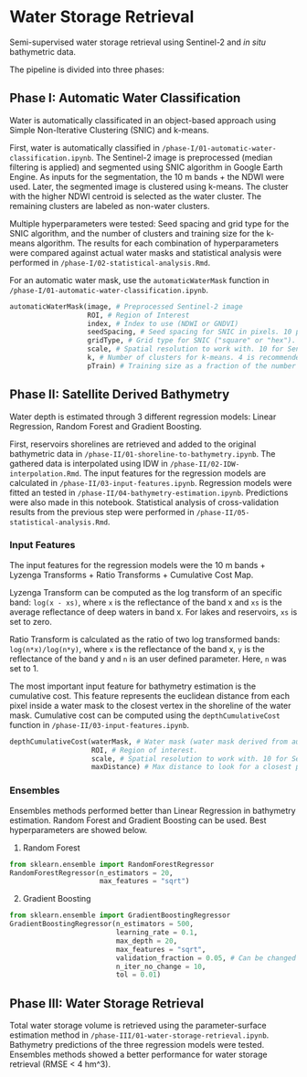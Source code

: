 # Water Storage Retrieval

Semi-supervised water storage retrieval using Sentinel-2 and *in situ* bathymetric data.

The pipeline is divided into three phases:

## Phase I: Automatic Water Classification

Water is automatically classificated in an object-based approach using Simple Non-Iterative Clustering (SNIC) and k-means.

First, water is automatically classified in `/phase-I/01-automatic-water-classification.ipynb`. The Sentinel-2 image is preprocessed (median filtering is applied) and segmented using SNIC algorithm in Google Earth Engine. As inputs for the segmentation, the 10 m bands + the NDWI were used. Later, the segmented image is clustered using k-means. The cluster with the higher NDWI centroid is selected as the water cluster. The remaining clusters are labeled as non-water clusters.

Multiple hyperparameters were tested: Seed spacing and grid type for the SNIC algorithm, and the number of clusters and training size for the k-means algorithm. The results for each combination of hyperparameters were compared against actual water masks and statistical analysis were performed in `/phase-I/02-statistical-analysis.Rmd`.

For an automatic water mask, use the `automaticWaterMask` function in `/phase-I/01-automatic-water-classification.ipynb`.

```python
automaticWaterMask(image, # Preprocessed Sentinel-2 image
                   ROI, # Region of Interest
                   index, # Index to use (NDWI or GNDVI)
                   seedSpacing, # Seed spacing for SNIC in pixels. 10 pixels is recommended
                   gridType, # Grid type for SNIC ("square" or "hex"). "square" is recommended.
                   scale, # Spatial resolution to work with. 10 for Sentinel-2.
                   k, # Number of clusters for k-means. 4 is recommended.
                   pTrain) # Training size as a fraction of the number of superpixels. 2 is recommended.
```

## Phase II: Satellite Derived Bathymetry

Water depth is estimated through 3 different regression models: Linear Regression, Random Forest and Gradient Boosting.

First, reservoirs shorelines are retrieved and added to the original bathymetric data in `/phase-II/01-shoreline-to-bathymetry.ipynb`. The gathered data is interpolated using IDW in `/phase-II/02-IDW-interpolation.Rmd`. The input features for the regression models are calculated in `/phase-II/03-input-features.ipynb`. Regression models were fitted an tested in `/phase-II/04-bathymetry-estimation.ipynb`. Predictions were also made in this notebook. Statistical analysis of cross-validation results from the previous step were performed in `/phase-II/05-statistical-analysis.Rmd`.

### Input Features

The input features for the regression models were the 10 m bands + Lyzenga Transforms + Ratio Transforms + Cumulative Cost Map.

Lyzenga Transform can be computed as the log transform of an specific band: `log(x - xs)`, where `x` is the reflectance of the band x and `xs` is the average reflectance of deep waters in band x. For lakes and reservoirs, `xs` is set to zero.

Ratio Transform is calculated as the ratio of two log transformed bands: `log(n*x)/log(n*y)`, where `x` is the reflectance of the band x, `y` is the reflectance of the band y and `n` is an user defined parameter. Here, `n` was set to 1.

The most important input feature for bathymetry estimation is the cumulative cost. This feature represents the euclidean distance from each pixel inside a water mask to the closest vertex in the shoreline of the water mask. Cumulative cost can be computed using the `depthCumulativeCost` function in `/phase-II/03-input-features.ipynb`.

```python
depthCumulativeCost(waterMask, # Water mask (water mask derived from automaticWaterMask can be used here).
                    ROI, # Region of interest.
                    scale, # Spatial resolution to work with. 10 for Sentinel-2.
                    maxDistance) # Max distance to look for a closest point. 1000 is recommended.
```

### Ensembles

Ensembles methods performed better than Linear Regression in bathymetry estimation. Random Forest and Gradient Boosting can be used. Best hyperparameters are showed below.

1. Random Forest

```python
from sklearn.ensemble import RandomForestRegressor
RandomForestRegressor(n_estimators = 20,
                      max_features = "sqrt")
```
2. Gradient Boosting

```python
from sklearn.ensemble import GradientBoostingRegressor
GradientBoostingRegressor(n_estimators = 500,
                          learning_rate = 0.1,
                          max_depth = 20,
                          max_features = "sqrt",
                          validation_fraction = 0.05, # Can be changed depending on your training size.
                          n_iter_no_change = 10,
                          tol = 0.01)
```

## Phase III: Water Storage Retrieval

Total water storage volume is retrieved using the parameter-surface estimation method in `/phase-III/01-water-storage-retrieval.ipynb`. Bathymetry predictions of the three regression models were tested. Ensembles methods showed a better performance for water storage retrieval (RMSE < 4 hm^3).
